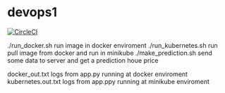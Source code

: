 # devops1
[![CircleCI](https://circleci.com/gh/liqx1558-devops/devops1/tree/master.svg?style=svg)](https://circleci.com/gh/liqx1558-devops/devops1/tree/master)

./run_docker.sh  run image in docker enviroment
./run_kubernetes.sh run pull image from docker and run in minikube
./make_prediction.sh  send some data to server and get a prediction houe price

docker_out.txt  logs from app.py running at docker enviroment
kubernetes.out.txt logs from app.ppy running at minikube enviroment
